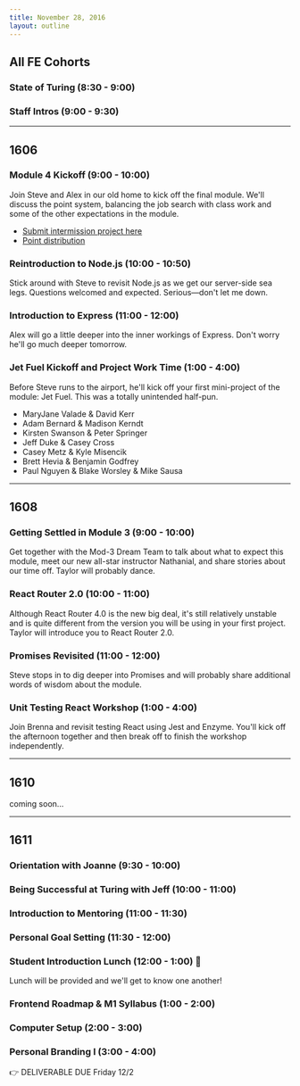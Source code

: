 ```yaml
---
title: November 28, 2016
layout: outline
---
```


## All FE Cohorts

### State of Turing (8:30 - 9:00)

### Staff Intros (9:00 - 9:30)

***

## 1606

### Module 4 Kickoff (9:00 - 10:00)

Join Steve and Alex in our old home to kick off the final module. We'll discuss the point system, balancing the job search with class work and some of the other expectations in the module.

- [Submit intermission project here](https://goo.gl/forms/A7jGAmgMKM5FN5sC3)
- [Point distribution](https://docs.google.com/spreadsheets/d/e/2PACX-1vQbumbOLUBmF7mIKBBuDuX6Vohog7VOVtx6F4dVrrvttVVYKLuFZ6wf_z7obIY-XYux0i9WLdGBBSxV/pubhtml?gid=0&single=true)

### Reintroduction to Node.js (10:00 - 10:50)

Stick around with Steve to revisit Node.js as we get our server-side sea legs. Questions welcomed and expected. Serious—don't let me down.

### Introduction to Express (11:00 - 12:00)

Alex will go a little deeper into the inner workings of Express. Don't worry he'll go much deeper tomorrow.

### Jet Fuel Kickoff and Project Work Time (1:00 - 4:00)

Before Steve runs to the airport, he'll kick off your first mini-project of the module: Jet Fuel. This was a totally unintended half-pun.

* MaryJane Valade & David Kerr
* Adam Bernard & Madison Kerndt
* Kirsten Swanson & Peter Springer
* Jeff Duke & Casey Cross
* Casey Metz & Kyle Misencik
* Brett Hevia & Benjamin Godfrey
* Paul Nguyen & Blake Worsley & Mike Sausa

***

## 1608

### Getting Settled in Module 3 (9:00 - 10:00)

Get together with the Mod-3 Dream Team to talk about what to expect this module, meet our new all-star instructor Nathanial, and share stories about our time off. Taylor will probably dance.

### React Router 2.0 (10:00 - 11:00)

Although React Router 4.0 is the new big deal, it's still relatively unstable and is quite different from the version you will be using in your first project. Taylor will introduce you to React Router 2.0.

### Promises Revisited (11:00 - 12:00)

Steve stops in to dig deeper into Promises and will probably share additional words of wisdom about the module.

### Unit Testing React Workshop (1:00 - 4:00)

Join Brenna and revisit testing React using Jest and Enzyme. You'll kick off the afternoon together and then break off to finish the workshop independently.

***

## 1610
coming soon...

***

## 1611

### Orientation with Joanne (9:30 - 10:00)

### Being Successful at Turing with Jeff (10:00 - 11:00)

### Introduction to Mentoring (11:00 - 11:30)

### Personal Goal Setting (11:30 - 12:00)

### Student Introduction Lunch (12:00 - 1:00) :fork_and_knife:
Lunch will be provided and we'll get to know one another!

### Frontend Roadmap & M1 Syllabus (1:00 - 2:00)

### Computer Setup (2:00 - 3:00)

### Personal Branding I (3:00 - 4:00)
:point_right:  DELIVERABLE DUE Friday 12/2
